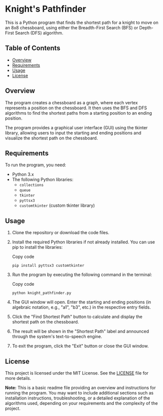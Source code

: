 # Knight's Pathfinder

This is a Python program that finds the shortest path for a knight to move on an 8x8 chessboard, using either the Breadth-First Search (BFS) or Depth-First Search (DFS) algorithm.

## Table of Contents

-   [Overview](https://chat.openai.com/c/2401303c-7377-4faf-b49e-1563c063941c#overview)
-   [Requirements](https://chat.openai.com/c/2401303c-7377-4faf-b49e-1563c063941c#requirements)
-   [Usage](https://chat.openai.com/c/2401303c-7377-4faf-b49e-1563c063941c#usage)
-   [License](https://chat.openai.com/c/2401303c-7377-4faf-b49e-1563c063941c#license)

## Overview

The program creates a chessboard as a graph, where each vertex represents a position on the chessboard. It then uses the BFS and DFS algorithms to find the shortest paths from a starting position to an ending position.

The program provides a graphical user interface (GUI) using the tkinter library, allowing users to input the starting and ending positions and visualize the shortest path on the chessboard.

## Requirements

To run the program, you need:

-   Python 3.x
-   The following Python libraries:
    -   `collections`
    -   `queue`
    -   `tkinter`
    -   `pyttsx3`
    -   `customtkinter` (custom tkinter library)

## Usage

1.  Clone the repository or download the code files.
    
2.  Install the required Python libraries if not already installed. You can use pip to install the libraries:
    
    Copy code
    
    `pip install pyttsx3 customtkinter`
    
3.  Run the program by executing the following command in the terminal:
    
    Copy code
    
    `python knight_pathfinder.py`
    
4.  The GUI window will open. Enter the starting and ending positions (in algebraic notation, e.g., "a1", "b3", etc.) in the respective entry fields.
    
5.  Click the "Find Shortest Path" button to calculate and display the shortest path on the chessboard.
    
6.  The result will be shown in the "Shortest Path" label and announced through the system's text-to-speech engine.
    
7.  To exit the program, click the "Exit" button or close the GUI window.
    

## License

This project is licensed under the MIT License. See the [LICENSE](https://chat.openai.com/c/LICENSE) file for more details.

**Note:** This is a basic readme file providing an overview and instructions for running the program. You may want to include additional sections such as installation instructions, troubleshooting, or a detailed explanation of the algorithms used, depending on your requirements and the complexity of the project.
